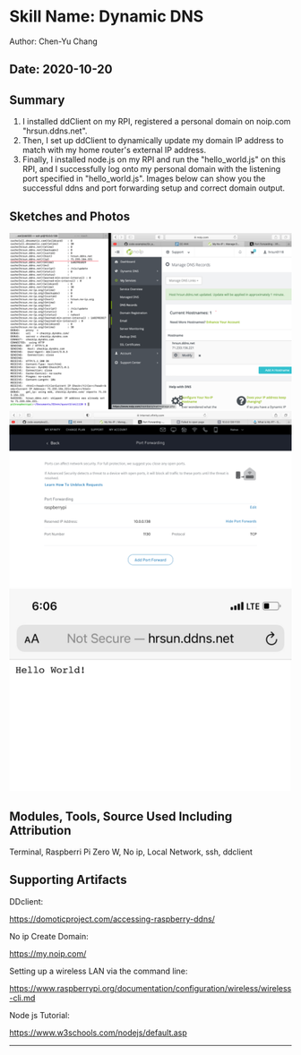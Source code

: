 #  Skill Name: Dynamic DNS

Author: Chen-Yu Chang

Date: 2020-10-20
-----

## Summary
1. I installed ddClient on my RPI, registered a personal domain on noip.com "hrsun.ddns.net".
2. Then, I set up ddClient to dynamically update my domain IP address to match with my home router's external IP address.
3. Finally, I installed node.js on my RPI and run the "hello_world.js" on this RPI, and I successfully log onto my personal domain with the listening port specified in "hello_world.js". Images below can show you the successful ddns and port forwarding setup and correct domain output.

## Sketches and Photos
![](images/ddns_setup.png)
![](images/port_forward_setup.png)
![](images/website.jpg)

## Modules, Tools, Source Used Including Attribution
Terminal, Raspberri Pi Zero W, No ip, Local Network, ssh, ddclient

## Supporting Artifacts

DDclient:

https://domoticproject.com/accessing-raspberry-ddns/

No ip Create Domain:

https://my.noip.com/

Setting up a wireless LAN via the command line:

https://www.raspberrypi.org/documentation/configuration/wireless/wireless-cli.md

Node js Tutorial:

https://www.w3schools.com/nodejs/default.asp

-----
